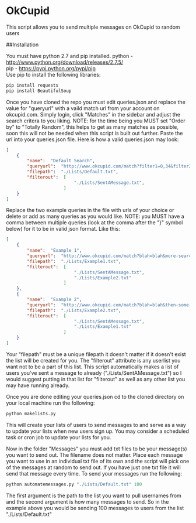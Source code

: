 OkCupid
=======

This script allows you to send multiple messages on OkCupid to random users

##Installation

You must have python 2.7 and pip installed. 
python - http://www.python.org/download/releases/2.7.5/  
pip - https://pypi.python.org/pypi/pip  
Use pip to install the following libraries:

```bash
pip install requests
pip install BeautifulSoup
```

Once you have cloned the repo you must edit queries.json and replace the value for "queryurl" with a vaild match url from your account on okcupid.com. Simply login, click "Matches" in the sidebar and adjust the search critera to you liking. NOTE: for the time being you MUST set "Order by" to "Totally Random", this helps to get as many matches as possible, soon this will not be needed when this script is built out further. Paste the url into your queries.json file.
Here is how a valid queries.json may look:

```json
[
    {
        "name":  "Default Search",
        "queryurl":  "http://www.okcupid.com/match?filter1=0,34&filter2=2,18,35&filter3=3,50&filter4=5,31536000&filter5=1,1&filter6=35,0&filter7=25,4000,10000&locid=0&timekey=1&matchOrderBy=RANDOM&custom_search=0&fromWhoOnline=0&mygender=m&update_prefs=1&sort_type=0&sa=1&using_saved_search=",
        "filepath":  "./Lists/Default.txt",
        "filterout":  [
                          "./Lists/SentAMessage.txt",
                      ]
    }
]
```

Replace the two example queries in the file with urls of your choice or delete or add as many queries as you would like. NOTE: you MUST have a comma between multiple queries (look at the comma after the "}" symbol below) for it to be in valid json format. Like this:

```json
[
    {
        "name":  "Example 1",
        "queryurl":  "http://www.okcupid.com/match?blah=blah&more-search-parameters-here",
        "filepath":  "./Lists/Example1.txt",
        "filterout":  [
                          "./Lists/SentAMessage.txt",
                          "./Lists/Example2.txt"
                      ]
    },
    {
        "name":  "Example 2",
        "queryurl":  "http://www.okcupid.com/match?blah=blah&then-some-more-search-parameters-here",
        "filepath":  "./Lists/Example2.txt",
        "filterout":  [
                          "./Lists/SentAMessage.txt",
                          "./Lists/Example1.txt"
                      ]
    }
]
```

Your "filepath" must be a unique filepath it doesn't matter if it doesn't exist the list will be created for you. The "filterout" attribute is any userlist you want not to be a part of this list. This script automatically makes a list of users you've sent a message to already ("./Lists/SentAMessage.txt") so I would suggest putting in that list for "filterout" as well as any other list you may have running already.

Once you are done editing your queries.json cd to the cloned directory on your local machine run the following:

```Python
python makelists.py
```

This will create your lists of users to send messages to and serve as a way to update your lists when new users sign up. You may consider a scheduled task or cron job to update your lists for you.

Now in the folder "Messages" you must add txt files to be your message(s) you want to send out. The filename does not matter. Place each message you want to use in an individual txt file of its own and the script will pick one of the messages at random to send out. If you have just one txt file it will send that message every time.
To send your messages run the following:

```Python
python automatemessages.py "./Lists/Default.txt" 100
```

The first argument is the path to the list you want to pull usernames from and the second argument is how many messages to send.
So in the example above you would be sending 100 messages to users from the list "./Lists/Default.txt"



